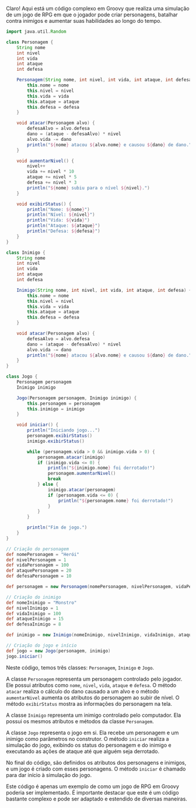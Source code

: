 Claro! Aqui está um código complexo em Groovy que realiza uma simulação de um jogo de RPG em que o jogador pode criar personagens, batalhar contra inimigos e aumentar suas habilidades ao longo do tempo.

```groovy
import java.util.Random

class Personagem {
    String nome
    int nivel
    int vida
    int ataque
    int defesa

    Personagem(String nome, int nivel, int vida, int ataque, int defesa) {
        this.nome = nome
        this.nivel = nivel
        this.vida = vida
        this.ataque = ataque
        this.defesa = defesa
    }

    void atacar(Personagem alvo) {
        defesaAlvo = alvo.defesa
        dano = (ataque - defesaAlvo) * nivel
        alvo.vida -= dano
        println("${nome} atacou ${alvo.nome} e causou ${dano} de dano.")
    }

    void aumentarNivel() {
        nivel++
        vida += nivel * 10
        ataque += nivel * 5
        defesa += nivel * 3
        println("${nome} subiu para o nível ${nivel}.")
    }

    void exibirStatus() {
        println("Nome: ${nome}")
        println("Nível: ${nivel}")
        println("Vida: ${vida}")
        println("Ataque: ${ataque}")
        println("Defesa: ${defesa}")
    }
}

class Inimigo {
    String nome
    int nivel
    int vida
    int ataque
    int defesa

    Inimigo(String nome, int nivel, int vida, int ataque, int defesa) {
        this.nome = nome
        this.nivel = nivel
        this.vida = vida
        this.ataque = ataque
        this.defesa = defesa
    }

    void atacar(Personagem alvo) {
        defesaAlvo = alvo.defesa
        dano = (ataque - defesaAlvo) * nivel
        alvo.vida -= dano
        println("${nome} atacou ${alvo.nome} e causou ${dano} de dano.")
    }
}

class Jogo {
    Personagem personagem
    Inimigo inimigo

    Jogo(Personagem personagem, Inimigo inimigo) {
        this.personagem = personagem
        this.inimigo = inimigo
    }

    void iniciar() {
        println("Iniciando jogo...")
        personagem.exibirStatus()
        inimigo.exibirStatus()

        while (personagem.vida > 0 && inimigo.vida > 0) {
            personagem.atacar(inimigo)
            if (inimigo.vida <= 0) {
                println("${inimigo.nome} foi derrotado!")
                personagem.aumentarNivel()
                break
            } else {
                inimigo.atacar(personagem)
                if (personagem.vida <= 0) {
                    println("${personagem.nome} foi derrotado!")
                }
            }
        }

        println("Fim de jogo.")
    }
}

// Criação do personagem
def nomePersonagem = "Herói"
def nivelPersonagem = 1
def vidaPersonagem = 100
def ataquePersonagem = 20
def defesaPersonagem = 10

def personagem = new Personagem(nomePersonagem, nivelPersonagem, vidaPersonagem, ataquePersonagem, defesaPersonagem)

// Criação do inimigo
def nomeInimigo = "Monstro"
def nivelInimigo = 1
def vidaInimigo = 100
def ataqueInimigo = 15
def defesaInimigo = 8

def inimigo = new Inimigo(nomeInimigo, nivelInimigo, vidaInimigo, ataqueInimigo, defesaInimigo)

// Criação do jogo e início
def jogo = new Jogo(personagem, inimigo)
jogo.iniciar()
```

Neste código, temos três classes: `Personagem`, `Inimigo` e `Jogo`.

A classe `Personagem` representa um personagem controlado pelo jogador. Ele possui atributos como `nome`, `nivel`, `vida`, `ataque` e `defesa`. O método `atacar` realiza o cálculo do dano causado a um alvo e o método `aumentarNivel` aumenta os atributos do personagem ao subir de nível. O método `exibirStatus` mostra as informações do personagem na tela.

A classe `Inimigo` representa um inimigo controlado pelo computador. Ela possui os mesmos atributos e métodos da classe `Personagem`.

A classe `Jogo` representa o jogo em si. Ela recebe um personagem e um inimigo como parâmetros no construtor. O método `iniciar` realiza a simulação do jogo, exibindo os status do personagem e do inimigo e executando as ações de ataque até que alguém seja derrotado.

No final do código, são definidos os atributos dos personagens e inimigos, e um jogo é criado com esses personagens. O método `iniciar` é chamado para dar início à simulação do jogo.

Este código é apenas um exemplo de como um jogo de RPG em Groovy poderia ser implementado. É importante destacar que este é um código bastante complexo e pode ser adaptado e estendido de diversas maneiras.